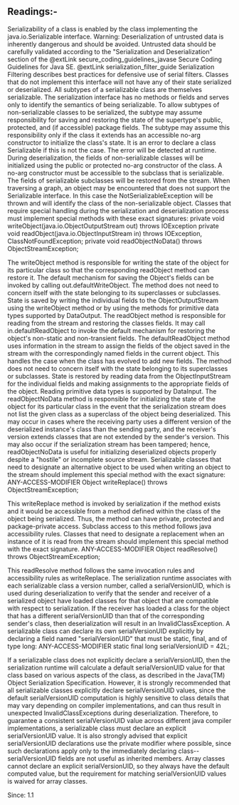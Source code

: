 ## Readings:-

Serializability of a class is enabled by the class implementing the java.io.Serializable interface.
Warning: Deserialization of untrusted data is inherently dangerous and should be avoided. Untrusted data should be carefully validated according to the "Serialization and Deserialization" section of the @extLink secure_coding_guidelines_javase Secure Coding Guidelines for Java SE. @extLink serialization_filter_guide Serialization Filtering describes best practices for defensive use of serial filters. 
Classes that do not implement this interface will not have any of their state serialized or deserialized. All subtypes of a serializable class are themselves serializable. The serialization interface has no methods or fields and serves only to identify the semantics of being serializable.
To allow subtypes of non-serializable classes to be serialized, the subtype may assume responsibility for saving and restoring the state of the supertype's public, protected, and (if accessible) package fields. The subtype may assume this responsibility only if the class it extends has an accessible no-arg constructor to initialize the class's state. It is an error to declare a class Serializable if this is not the case. The error will be detected at runtime.
During deserialization, the fields of non-serializable classes will be initialized using the public or protected no-arg constructor of the class. A no-arg constructor must be accessible to the subclass that is serializable. The fields of serializable subclasses will be restored from the stream.
When traversing a graph, an object may be encountered that does not support the Serializable interface. In this case the NotSerializableException will be thrown and will identify the class of the non-serializable object.
Classes that require special handling during the serialization and deserialization process must implement special methods with these exact signatures:
  private void writeObject(java.io.ObjectOutputStream out)
      throws IOException
  private void readObject(java.io.ObjectInputStream in)
      throws IOException, ClassNotFoundException;
  private void readObjectNoData()
      throws ObjectStreamException;
  
The writeObject method is responsible for writing the state of the object for its particular class so that the corresponding readObject method can restore it. The default mechanism for saving the Object's fields can be invoked by calling out.defaultWriteObject. The method does not need to concern itself with the state belonging to its superclasses or subclasses. State is saved by writing the individual fields to the ObjectOutputStream using the writeObject method or by using the methods for primitive data types supported by DataOutput.
The readObject method is responsible for reading from the stream and restoring the classes fields. It may call in.defaultReadObject to invoke the default mechanism for restoring the object's non-static and non-transient fields. The defaultReadObject method uses information in the stream to assign the fields of the object saved in the stream with the correspondingly named fields in the current object. This handles the case when the class has evolved to add new fields. The method does not need to concern itself with the state belonging to its superclasses or subclasses. State is restored by reading data from the ObjectInputStream for the individual fields and making assignments to the appropriate fields of the object. Reading primitive data types is supported by DataInput.
The readObjectNoData method is responsible for initializing the state of the object for its particular class in the event that the serialization stream does not list the given class as a superclass of the object being deserialized. This may occur in cases where the receiving party uses a different version of the deserialized instance's class than the sending party, and the receiver's version extends classes that are not extended by the sender's version. This may also occur if the serialization stream has been tampered; hence, readObjectNoData is useful for initializing deserialized objects properly despite a "hostile" or incomplete source stream.
Serializable classes that need to designate an alternative object to be used when writing an object to the stream should implement this special method with the exact signature:
  ANY-ACCESS-MODIFIER Object writeReplace() throws ObjectStreamException;
  
This writeReplace method is invoked by serialization if the method exists and it would be accessible from a method defined within the class of the object being serialized. Thus, the method can have private, protected and package-private access. Subclass access to this method follows java accessibility rules.
Classes that need to designate a replacement when an instance of it is read from the stream should implement this special method with the exact signature.
  ANY-ACCESS-MODIFIER Object readResolve() throws ObjectStreamException;
  
This readResolve method follows the same invocation rules and accessibility rules as writeReplace.
The serialization runtime associates with each serializable class a version number, called a serialVersionUID, which is used during deserialization to verify that the sender and receiver of a serialized object have loaded classes for that object that are compatible with respect to serialization. If the receiver has loaded a class for the object that has a different serialVersionUID than that of the corresponding sender's class, then deserialization will result in an InvalidClassException. A serializable class can declare its own serialVersionUID explicitly by declaring a field named "serialVersionUID" that must be static, final, and of type long:
  ANY-ACCESS-MODIFIER static final long serialVersionUID = 42L;
  
If a serializable class does not explicitly declare a serialVersionUID, then the serialization runtime will calculate a default serialVersionUID value for that class based on various aspects of the class, as described in the Java(TM) Object Serialization Specification. However, it is strongly recommended that all serializable classes explicitly declare serialVersionUID values, since the default serialVersionUID computation is highly sensitive to class details that may vary depending on compiler implementations, and can thus result in unexpected InvalidClassExceptions during deserialization. Therefore, to guarantee a consistent serialVersionUID value across different java compiler implementations, a serializable class must declare an explicit serialVersionUID value. It is also strongly advised that explicit serialVersionUID declarations use the private modifier where possible, since such declarations apply only to the immediately declaring class--serialVersionUID fields are not useful as inherited members. Array classes cannot declare an explicit serialVersionUID, so they always have the default computed value, but the requirement for matching serialVersionUID values is waived for array classes.

Since: 1.1
